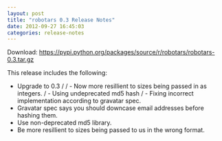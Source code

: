 ```yaml
---
layout: post
title: "robotars 0.3 Release Notes"
date: 2012-09-27 16:45:03
categories: release-notes
---
```


Download: <https://pypi.python.org/packages/source/r/robotars/robotars-0.3.tar.gz>

This release includes the following:

* Upgrade to 0.3 /  / - Now more resillient to sizes being passed in as integers. / - Using undeprecated md5 hash / - Fixing incorrect implementation according to gravatar spec.
* Gravatar spec says you should downcase email addresses before hashing them.
* Use non-deprecated md5 library.
* Be more resillient to sizes being passed to us in the wrong format.

